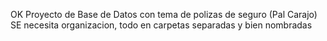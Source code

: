 OK Proyecto de Base de Datos con tema de polizas de seguro (Pal Carajo) SE necesita organizacion, todo en carpetas separadas y bien nombradas
